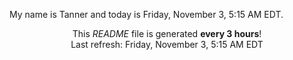 My name is Tanner and today is Friday, November 3, 5:15 AM EDT.

<p align="center">This <i>README</i> file is generated <b>every 3 hours</b>!</br>Last refresh: Friday, November 3, 5:15 AM EDT<br /></p>
